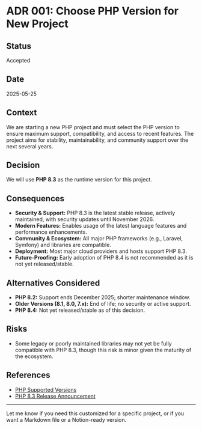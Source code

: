 # ADR 001: Choose PHP Version for New Project

## Status

Accepted

## Date

2025-05-25

## Context

We are starting a new PHP project and must select the PHP version to ensure maximum support, compatibility, and access to recent features. The project aims for stability, maintainability, and community support over the next several years.

## Decision

We will use **PHP 8.3** as the runtime version for this project.

## Consequences

* **Security & Support:** PHP 8.3 is the latest stable release, actively maintained, with security updates until November 2026.
* **Modern Features:** Enables usage of the latest language features and performance enhancements.
* **Community & Ecosystem:** All major PHP frameworks (e.g., Laravel, Symfony) and libraries are compatible.
* **Deployment:** Most major cloud providers and hosts support PHP 8.3.
* **Future-Proofing:** Early adoption of PHP 8.4 is not recommended as it is not yet released/stable.

## Alternatives Considered

* **PHP 8.2:** Support ends December 2025; shorter maintenance window.
* **Older Versions (8.1, 8.0, 7.x):** End of life; no security or active support.
* **PHP 8.4:** Not yet released/stable as of this decision.

## Risks

* Some legacy or poorly maintained libraries may not yet be fully compatible with PHP 8.3, though this risk is minor given the maturity of the ecosystem.

## References

* [PHP Supported Versions](https://www.php.net/supported-versions.php)
* [PHP 8.3 Release Announcement](https://www.php.net/releases/8.3/)

---

Let me know if you need this customized for a specific project, or if you want a Markdown file or a Notion-ready version.
